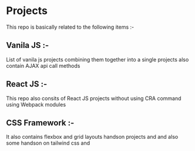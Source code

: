 # Projects

This repo is basically related to the following items :-
## Vanila JS :-
 List of vanila js projects combining them together into a single projects also contain AJAX api call methods
 ## React JS :- 
 This repo also consits of React JS projects without using
 CRA command using Webpack modules 
 ## CSS Framework :-
 It also contains flexbox and grid layouts handson projects and
 and also some handson on tailwind css and




